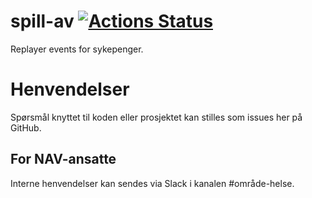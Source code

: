 spill-av [![Actions Status](https://github.com/navikt/helse-spill-av/workflows/master/badge.svg)](https://github.com/navikt/helse-spill-av/actions)
=============

Replayer events for sykepenger.

# Henvendelser

Spørsmål knyttet til koden eller prosjektet kan stilles som issues her på GitHub.

## For NAV-ansatte

Interne henvendelser kan sendes via Slack i kanalen #område-helse.
